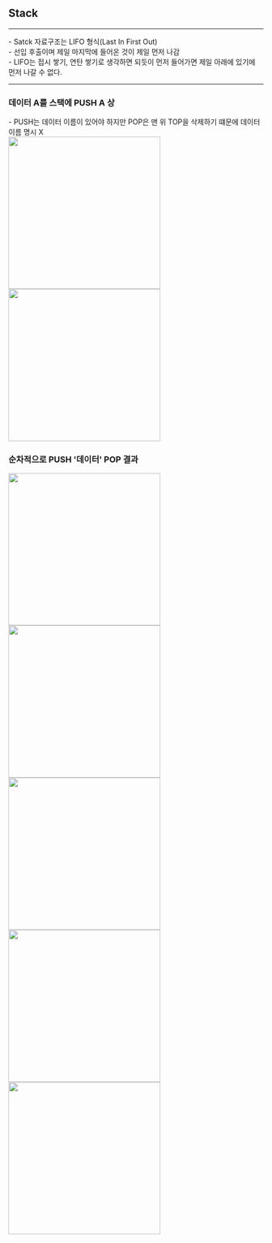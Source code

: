 <h2>Stack</h2>
<hr>
 - Satck 자료구조는 LIFO 형식(Last In First Out)<br /> 
 - 선입 후출이며 제일 마지막에 들어온 것이 제일 먼저 나감<br />
 - LIFO는 접시 쌓기, 연탄 쌓기로 생각하면 되듯이 먼저 들어가면 제일 아래에 있기에 먼저 나갈 수 없다.
 <br />
 <hr>
 <h3>데이터 A를 스택에 PUSH A 상</h3>
 - PUSH는 데이터 이름이 있어야 하지만 POP은 맨 위 TOP을 삭제하기 떄문에 데이터 이름 명시 X
 <div>
 <img width="300" height="300" src="https://github.com/stayonasDev/Tag/assets/149605122/3cd3803d-b615-4248-9cf9-d3e3787bf1a6">
 <img width="300" height="300" src="https://github.com/stayonasDev/Tag/assets/149605122/adb9c05a-e0c0-49a1-8030-590b80561840">
 </div>
<h3>순차적으로 PUSH '데이터' POP 결과</h3>
<div>
<img width="300" height="300" src="https://github.com/stayonasDev/Tag/assets/149605122/d2a431cd-18f2-488c-b3b7-787b8af806c3">
<img width="300" height="300" src="https://github.com/stayonasDev/Tag/assets/149605122/cc3a5c81-1d89-48dc-b7e2-c9264808e2d9">
<img width="300" height="300" src="https://github.com/stayonasDev/Tag/assets/149605122/ebdbe74c-c942-499e-b664-6c0da4bc0f44"><br />
<img width="300" height="300" src="https://github.com/stayonasDev/Tag/assets/149605122/b653e3c4-3ef2-4335-b9db-142c155e787e">
<img width="300" height="300" src="https://github.com/stayonasDev/Tag/assets/149605122/9550e5de-21dc-430f-9a18-a4fe4ec8858f">
</div>
